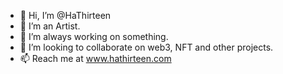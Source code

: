 - 👋 Hi, I’m @HaThirteen
- 👀 I’m an Artist.
- 🌱 I’m always working on something.
- 💞️ I’m looking to collaborate on web3, NFT and other projects.
- 📫 Reach me at www.hathirteen.com

<!---
Change this in near future.
--->
